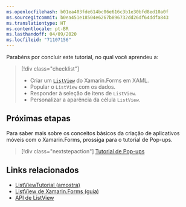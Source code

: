```yaml
---
ms.openlocfilehash: b01ea403fde614bc06e616c3b1e30bfd8ed10a0f
ms.sourcegitcommit: b0ea451e18504e6267b896732dd26df64ddfa843
ms.translationtype: HT
ms.contentlocale: pt-BR
ms.lasthandoff: 04/09/2020
ms.locfileid: "71107156"
---
```

Parabéns por concluir este tutorial, no qual você aprendeu a:

> [!div class="checklist"]
>
> - Criar um [`ListView`](xref:Xamarin.Forms.ListView) do Xamarin.Forms em XAML.
> - Popular o `ListView` com os dados.
> - Responder à seleção de itens de `ListView`.
> - Personalizar a aparência da célula `ListView`.

## <a name="next-steps"></a>Próximas etapas

Para saber mais sobre os conceitos básicos da criação de aplicativos móveis com o Xamarin.Forms, prossiga para o tutorial de Pop-ups.

> [!div class="nextstepaction"]
> [Tutorial de Pop-ups](~/get-started/tutorials/pop-ups/index.yml)

## <a name="related-links"></a>Links relacionados

- [ListViewTutorial (amostra)](https://docs.microsoft.com/samples/xamarin/xamarin-forms-samples/getstarted-tutorials-listviewtutorial/)
- [ListView de Xamarin.Forms (guia)](~/xamarin-forms/user-interface/listview/index.md)
- [API de ListView](xref:Xamarin.Forms.ListView)
